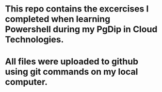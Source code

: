 # This repo contains the excercises I completed when learning Powershell during my PgDip in Cloud Technologies.
# All files were uploaded to github using git commands on my local computer.